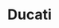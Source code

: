---
title: Ducati
crosslinks:
- motorcycles
- TrueDucati
- livven
- Harley
- harley
- seinfeldgifs
---